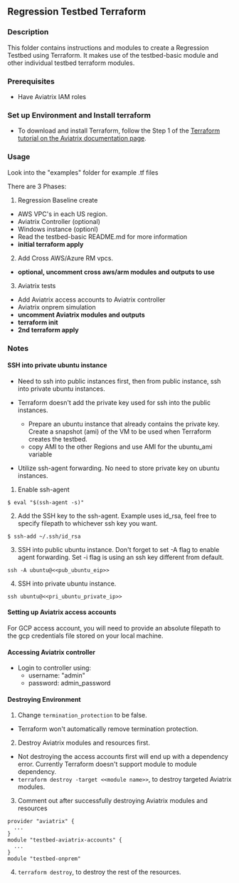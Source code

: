 ## Regression Testbed Terraform

### Description

This folder contains instructions and modules to create a Regression Testbed using Terraform. It makes use of the testbed-basic module and other individual testbed terraform modules.

### Prerequisites

- Have Aviatrix IAM roles

### Set up Environment and Install terraform
- To download and install Terraform, follow the Step 1 of the [Terraform tutorial on the Aviatrix documentation page](https://docs.aviatrix.com/HowTos/tf_aviatrix_howto.html).

### Usage
Look into the "examples" folder for example .tf files

There are 3 Phases:
1. Regression Baseline create
 - AWS VPC's in each US region.
 - Aviatrix Controller (optional)
 - Windows instance (optionl)
 - Read the testbed-basic README.md for more information
 - **initial terraform apply**

2. Add Cross AWS/Azure RM vpcs.
 - **optional, uncomment  cross aws/arm modules and outputs to use**

3. Aviatrix tests
 - Add Aviatrix access accounts to Aviatrix controller
 - Aviatrix onprem simulation
 - **uncomment Aviatrix modules and outputs**
 - **terraform init**
 - **2nd terraform apply**


### Notes

#### SSH into private ubuntu instance
- Need to ssh into public instances first, then from public instance, ssh into private ubuntu instances.

- Terraform doesn't add the private key used for ssh into the public instances.
  - Prepare an ubuntu instance that already contains the private key. Create a snapshot (ami) of the VM to be used when Terraform creates the testbed.
  - copy AMI to the other Regions and use AMI for the ubuntu_ami variable

- Utilize ssh-agent forwarding. No need to store private key on ubuntu instances.
 1. Enable ssh-agent
 ```
 $ eval "$(ssh-agent -s)"
 ```
 2. Add the SSH key to the ssh-agent. Example uses id_rsa, feel free to specify filepath to whichever ssh key you want.
 ```
 $ ssh-add ~/.ssh/id_rsa
 ```
 3. SSH into public ubuntu instance. Don't forget to set -A flag to enable agent forwarding. Set -i flag is using an ssh key different from default.
 ```
 ssh -A ubuntu@<<pub_ubuntu_eip>>
 ```
 4. SSH into private ubuntu instance.
 ```
 ssh ubuntu@<<pri_ubuntu_private_ip>>
 ```

#### Setting up Aviatrix access accounts
For GCP access account, you will need to provide an absolute filepath to the gcp credentials file stored on your local machine.

#### Accessing Aviatrix controller
- Login to controller using:
  - username: "admin"
  - password: admin_password

#### Destroying Environment
1. Change `termination_protection` to be false.
  - Terraform won't automatically remove termination protection.

2. Destroy Aviatrix modules and resources first.
  - Not destroying the access accounts first will end up with a dependency error. Currently Terraform doesn't support module to module dependency.
  - `terraform destroy -target <<module name>>`, to destroy targeted Aviatrix modules.

3. Comment out after successfully destroying Aviatrix modules and resources
```
provider "aviatrix" {
  ...
}
module "testbed-aviatrix-accounts" {
  ...
}
module "testbed-onprem"
```

4. `terraform destroy`, to destroy the rest of the resources.
